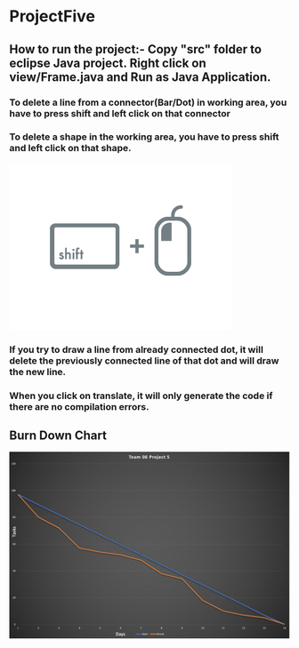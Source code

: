 # ProjectFive

## How to run the project:- Copy "src" folder to eclipse Java project. Right click on view/Frame.java and Run as Java Application.

### To delete a line from a connector(Bar/Dot) in working area, you have to press shift and left click on that connector 
### To delete a shape in the working area, you have to press shift and left click on that shape. 
![](/shiftclick.png)

### If you try to draw a line from already connected dot, it will delete the previously connected line of that dot and will draw the new line.

### When you click on translate, it will only generate the code if there are no compilation errors.

## Burn Down Chart
![](/Burndown%20chart.jpeg)
